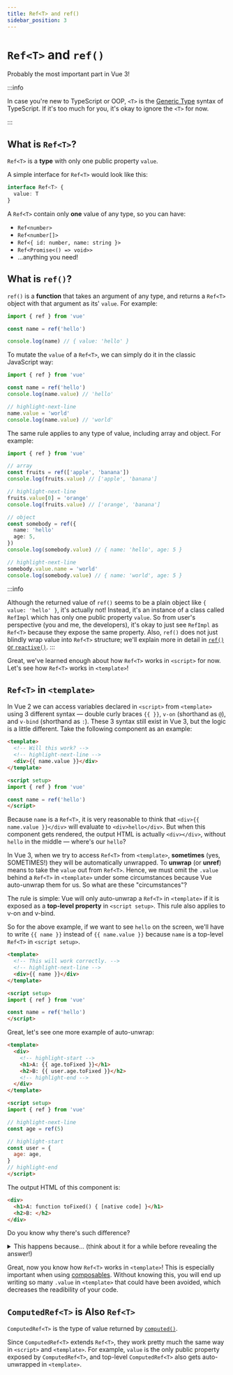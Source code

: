 ```yaml
---
title: Ref<T> and ref()
sidebar_position: 3
---
```


# `Ref<T>` and `ref()`

Probably the most important part in Vue 3!

:::info

In case you're new to TypeScript or OOP, `<T>` is the [Generic Type](https://www.typescriptlang.org/docs/handbook/2/generics.html) syntax of TypeScript. If it's too much for you, it's okay to ignore the `<T>` for now.

:::

## What is `Ref<T>`?

`Ref<T>` is a **type** with only one public property `value`.

A simple interface for `Ref<T>` would look like this:

```ts showLineNumbers
interface Ref<T> {
  value: T
}
```

A `Ref<T>` contain only **one** value of any type, so you can have:

- `Ref<number>`
- `Ref<number[]>`
- `Ref<{ id: number, name: string }>`
- `Ref<Promise<() => void>>`
- ...anything you need!

## What is `ref()`?

`ref()` is a **function** that takes an argument of any type, and returns a `Ref<T>` object with that argument as its' `value`. For example:

```ts showLineNumbers
import { ref } from 'vue'

const name = ref('hello')

console.log(name) // { value: 'hello' }
```

To mutate the `value` of a `Ref<T>`, we can simply do it in the classic JavaScript way:

```ts showLineNumbers
import { ref } from 'vue'

const name = ref('hello')
console.log(name.value) // 'hello'

// highlight-next-line
name.value = 'world'
console.log(name.value) // 'world'
```

The same rule applies to any type of value, including array and object. For example:

```ts showLineNumbers
import { ref } from 'vue'

// array
const fruits = ref(['apple', 'banana'])
console.log(fruits.value) // ['apple', 'banana']

// highlight-next-line
fruits.value[0] = 'orange'
console.log(fruits.value) // ['orange', 'banana']

// object
const somebody = ref({
  name: 'hello'
  age: 5,
})
console.log(somebody.value) // { name: 'hello', age: 5 }

// highlight-next-line
somebody.value.name = 'world'
console.log(somebody.value) // { name: 'world', age: 5 }
```

:::info

Although the returned value of `ref()` seems to be a plain object like `{ value: 'hello' }`, it's actually not! Instead, it's an instance of a class called `RefImpl` which has only one public property `value`. So from user's perspective (you and me, the developers), it's okay to just see `RefImpl` as `Ref<T>` because they expose the same property. Also, `ref()` does not just blindly wrap value into `Ref<T>` structure; we'll explain more in detail in [`ref()` or `reactive()`](./ref-or-reactive.md).
:::

Great, we've learned enough about how `Ref<T>` works in `<script>` for now. Let's see how `Ref<T>` works in `<template>`!

## `Ref<T>` in `<template>`

In Vue 2 we can access variables declared in `<script>` from `<template>` using 3 different syntax — double curly braces `{{ }}`, `v-on` (shorthand as `@`), and `v-bind` (shorthand as `:`). These 3 syntax still exist in Vue 3, but the logic is a little different. Take the following component as an example:

```html showLineNumbers
<template>
  <!-- Will this work? -->
  <!-- highlight-next-line -->
  <div>{{ name.value }}</div>
</template>

<script setup>
import { ref } from 'vue'

const name = ref('hello')
</script>
```

Because `name` is a `Ref<T>`, it is very reasonable to think that `<div>{{ name.value }}</div>` will evaluate to `<div>hello</div>`. But when this component gets rendered, the output HTML is actually `<div></div>`, without `hello` in the middle — where's our `hello`?

In Vue 3, when we try to access `Ref<T>` from `<template>`, **sometimes** (yes, SOMETIMES!) they will be automatically unwrapped. To **unwrap** (or **unref**) means to take the `value` out from `Ref<T>`. Hence, we must omit the `.value` behind a `Ref<T>` in `<template>` under some circumstances because Vue auto-unwrap them for us. So what are these "circumstances"?

The rule is simple: Vue will only auto-unwrap a `Ref<T>` in `<template>` if it is exposed as a **top-level property** in `<script setup>`. This rule also applies to v-on and v-bind.

So for the above example, if we want to see `hello` on the screen, we'll have to write `{{ name }}` instead of `{{ name.value }}` because `name` is a top-level `Ref<T>` in `<script setup>`.

```html showLineNumbers
<template>
  <!-- This will work correctly. -->
  <!-- highlight-next-line -->
  <div>{{ name }}</div>
</template>

<script setup>
import { ref } from 'vue'

const name = ref('hello')
</script>
```

Great, let's see one more example of auto-unwrap:

```html showLineNumbers
<template>
  <div>
    <!-- highlight-start -->
    <h1>A: {{ age.toFixed }}</h1>
    <h2>B: {{ user.age.toFixed }}</h2>
    <!-- highlight-end -->
  </div>
</template>

<script setup>
import { ref } from 'vue'

// highlight-next-line
const age = ref(5)

// highlight-start
const user = {
  age: age,
}
// highlight-end
</script>
```

The output HTML of this component is:

```html showLineNumbers
<div>
  <h1>A: function toFixed() { [native code] }</h1>
  <h2>B: </h2>
</div>
```

Do you know why there's such difference?

<details>
  <summary>This happens because... (think about it for a while before revealing the answer!)</summary>

  - Both `age` and `user` are exposed as top-level properties in `<script setup>`.
  - Since `name` is a top-level `Ref<T>` in `<script setup>`, it gets auto-unwrapped in `<template>`, which means `{{ age }}` in `<template>` will equal to `age.value` in `<script setup>`, thus resolves to `5`.
  - In JavaScript, `toFixed` is a method defined in the prototype of number; `5` is a number, so `5.toFixed` will evaluate to that function, thus showing `function toFixed() { [native code] }` on the screen.
  - Although `user.age` and `age` are exactly the same variable in `<script setup>`, `{{ user.age }}` will **NOT** get auto-unwrapped in `<template>` because `user.age` is not a top-level property — `user` is!
  - Since `user.age` is not auto-unwrapped in `<template>`, `{{ user.age }}` in `<template>` will equal to `user.age` in `<script setup>`, which is a `Ref<T>`.
  - `Ref<T>` does not have a property called `toFixed`, so `{{ user.age.toFixed }}` resolves to `undefined` in `<template>`, causing `<h2>B: {{ undefined }}</h2>` to be rendered as `<h2>B: </h2>`.

</details>

Great, now you know how `Ref<T>` works in `<template>`! This is especially important when using [composables](./composables). Without knowing this, you will end up writing so many `.value` in `<template>` that could have been avoided, which decreases the readibility of your code.

## `ComputedRef<T>` is Also `Ref<T>`

`ComputedRef<T>` is the type of value returned by [`computed()`](https://vuejs.org/api/reactivity-core.html#computed).

Since `ComputedRef<T>` extends `Ref<T>`, they work pretty much the same way in `<script>` and `<template>`. For example, `value` is the only public property exposed by `ComputedRef<T>`, and top-level `ComputedRef<T>` also gets auto-unwrapped in `<template>`.
